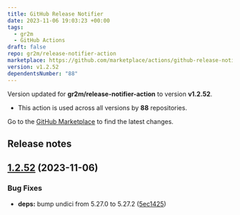 ```yaml
---
title: GitHub Release Notifier
date: 2023-11-06 19:03:23 +00:00
tags:
  - gr2m
  - GitHub Actions
draft: false
repo: gr2m/release-notifier-action
marketplace: https://github.com/marketplace/actions/github-release-notifier
version: v1.2.52
dependentsNumber: "88"
---
```



Version updated for **gr2m/release-notifier-action** to version **v1.2.52**.
- This action is used across all versions by **88** repositories.

Go to the [GitHub Marketplace](https://github.com/marketplace/actions/github-release-notifier) to find the latest changes.

## Release notes

## [1.2.52](https://github.com/gr2m/release-notifier-action/compare/v1.2.51...v1.2.52) (2023-11-06)


### Bug Fixes

* **deps:** bump undici from 5.27.0 to 5.27.2 ([5ec1425](https://github.com/gr2m/release-notifier-action/commit/5ec14251ad0cb75569712490f9c7cd13cad06089))




